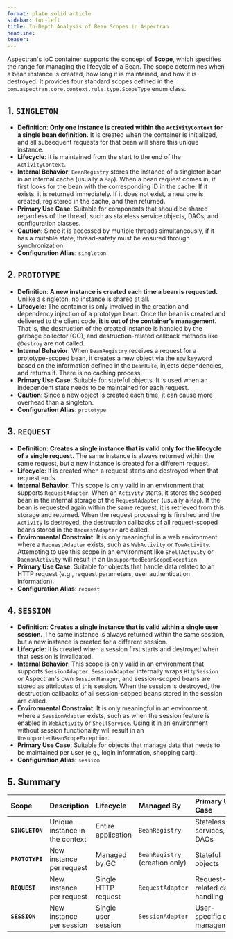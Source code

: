 ```yaml
---
format: plate solid article
sidebar: toc-left
title: In-Depth Analysis of Bean Scopes in Aspectran
headline:
teaser:
---
```


Aspectran's IoC container supports the concept of **Scope**, which specifies the range for managing the lifecycle of a Bean. The scope determines when a bean instance is created, how long it is maintained, and how it is destroyed. It provides four standard scopes defined in the `com.aspectran.core.context.rule.type.ScopeType` enum class.

## 1. `SINGLETON`

-   **Definition**: **Only one instance is created within the `ActivityContext` for a single bean definition.** It is created when the container is initialized, and all subsequent requests for that bean will share this unique instance.
-   **Lifecycle**: It is maintained from the start to the end of the `ActivityContext`.
-   **Internal Behavior**: `BeanRegistry` stores the instance of a singleton bean in an internal cache (usually a `Map`). When a bean request comes in, it first looks for the bean with the corresponding ID in the cache. If it exists, it is returned immediately. If it does not exist, a new one is created, registered in the cache, and then returned.
-   **Primary Use Case**: Suitable for components that should be shared regardless of the thread, such as stateless service objects, DAOs, and configuration classes.
-   **Caution**: Since it is accessed by multiple threads simultaneously, if it has a mutable state, thread-safety must be ensured through synchronization.
-   **Configuration Alias**: `singleton`

## 2. `PROTOTYPE`

-   **Definition**: **A new instance is created each time a bean is requested.** Unlike a singleton, no instance is shared at all.
-   **Lifecycle**: The container is only involved in the creation and dependency injection of a prototype bean. Once the bean is created and delivered to the client code, **it is out of the container's management.** That is, the destruction of the created instance is handled by the garbage collector (GC), and destruction-related callback methods like `@Destroy` are not called.
-   **Internal Behavior**: When `BeanRegistry` receives a request for a prototype-scoped bean, it creates a new object via the `new` keyword based on the information defined in the `BeanRule`, injects dependencies, and returns it. There is no caching process.
-   **Primary Use Case**: Suitable for stateful objects. It is used when an independent state needs to be maintained for each request.
-   **Caution**: Since a new object is created each time, it can cause more overhead than a singleton.
-   **Configuration Alias**: `prototype`

## 3. `REQUEST`

-   **Definition**: **Creates a single instance that is valid only for the lifecycle of a single request.** The same instance is always returned within the same request, but a new instance is created for a different request.
-   **Lifecycle**: It is created when a request starts and destroyed when that request ends.
-   **Internal Behavior**: This scope is only valid in an environment that supports `RequestAdapter`. When an `Activity` starts, it stores the scoped bean in the internal storage of the `RequestAdapter` (usually a `Map`). If the bean is requested again within the same request, it is retrieved from this storage and returned. When the request processing is finished and the `Activity` is destroyed, the destruction callbacks of all request-scoped beans stored in the `RequestAdapter` are called.
-   **Environmental Constraint**: It is only meaningful in a web environment where a `RequestAdapter` exists, such as `WebActivity` or `TowActivity`. Attempting to use this scope in an environment like `ShellActivity` or `DaemonActivity` will result in an `UnsupportedBeanScopeException`.
-   **Primary Use Case**: Suitable for objects that handle data related to an HTTP request (e.g., request parameters, user authentication information).
-   **Configuration Alias**: `request`

## 4. `SESSION`

-   **Definition**: **Creates a single instance that is valid within a single user session.** The same instance is always returned within the same session, but a new instance is created for a different session.
-   **Lifecycle**: It is created when a session first starts and destroyed when that session is invalidated.
-   **Internal Behavior**: This scope is only valid in an environment that supports `SessionAdapter`. `SessionAdapter` internally wraps `HttpSession` or Aspectran's own `SessionManager`, and session-scoped beans are stored as attributes of this session. When the session is destroyed, the destruction callbacks of all session-scoped beans stored in the session are called.
-   **Environmental Constraint**: It is only meaningful in an environment where a `SessionAdapter` exists, such as when the session feature is enabled in `WebActivity` or `ShellService`. Using it in an environment without session functionality will result in an `UnsupportedBeanScopeException`.
-   **Primary Use Case**: Suitable for objects that manage data that needs to be maintained per user (e.g., login information, shopping cart).
-   **Configuration Alias**: `session`

## 5. Summary

| Scope | Description | Lifecycle | Managed By | Primary Use Case | Environmental Constraint |
| :--- | :--- | :--- | :--- | :--- | :--- |
| **`SINGLETON`** | Unique instance in the context | Entire application | `BeanRegistry` | Stateless services, DAOs | None |
| **`PROTOTYPE`** | New instance per request | Managed by GC | `BeanRegistry` (creation only) | Stateful objects | None |
| **`REQUEST`** | New instance per request | Single HTTP request | `RequestAdapter` | Request-related data handling | `RequestAdapter` required |
| **`SESSION`** | New instance per session | Single user session | `SessionAdapter` | User-specific data management | `SessionAdapter` required |